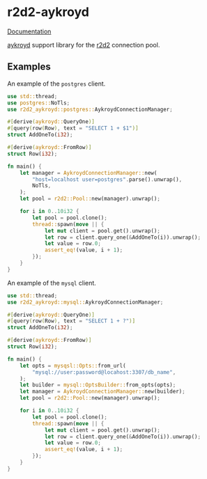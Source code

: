 r2d2-aykroyd
============

[Documentation](https://docs.rs/r2d2-aykroyd)

[aykroyd](https://crates.io/crates/aykroyd) support library for the [r2d2](https://crates.io/crates/r2d2) connection pool.

Examples
--------

An example of the `postgres` client.

```rust
use std::thread;
use postgres::NoTls;
use r2d2_aykroyd::postgres::AykroydConnectionManager;

#[derive(aykroyd::QueryOne)]
#[query(row(Row), text = "SELECT 1 + $1")]
struct AddOneTo(i32);

#[derive(aykroyd::FromRow)]
struct Row(i32);

fn main() {
    let manager = AykroydConnectionManager::new(
        "host=localhost user=postgres".parse().unwrap(),
        NoTls,
    );
    let pool = r2d2::Pool::new(manager).unwrap();

    for i in 0..10i32 {
        let pool = pool.clone();
        thread::spawn(move || {
            let mut client = pool.get().unwrap();
            let row = client.query_one(&AddOneTo(i)).unwrap();
            let value = row.0;
            assert_eq!(value, i + 1);
        });
    }
}
```

An example of the `mysql` client.

```rust
use std::thread;
use r2d2_aykroyd::mysql::AykroydConnectionManager;

#[derive(aykroyd::QueryOne)]
#[query(row(Row), text = "SELECT 1 + ?")]
struct AddOneTo(i32);

#[derive(aykroyd::FromRow)]
struct Row(i32);

fn main() {
    let opts = mysqsl::Opts::from_url(
        "mysql://user:password@locahost:3307/db_name",
    );
    let builder = mysql::OptsBuilder::from_opts(opts);
    let manager = AykroydConnectionManager::new(builder);
    let pool = r2d2::Pool::new(manager).unwrap();

    for i in 0..10i32 {
        let pool = pool.clone();
        thread::spawn(move || {
            let mut client = pool.get().unwrap();
            let row = client.query_one(&AddOneTo(i)).unwrap();
            let value = row.0;
            assert_eq!(value, i + 1);
        });
    }
}
```
